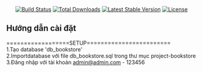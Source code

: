 <p align="center">
<a href="https://travis-ci.org/laravel/framework"><img src="https://travis-ci.org/laravel/framework.svg" alt="Build Status"></a>
<a href="https://packagist.org/packages/laravel/framework"><img src="https://poser.pugx.org/laravel/framework/d/total.svg" alt="Total Downloads"></a>
<a href="https://packagist.org/packages/laravel/framework"><img src="https://poser.pugx.org/laravel/framework/v/stable.svg" alt="Latest Stable Version"></a>
<a href="https://packagist.org/packages/laravel/framework"><img src="https://poser.pugx.org/laravel/framework/license.svg" alt="License"></a>
</p>


## Hướng dẫn cài đặt

==================SETUP========================<br>
1.Tạo database 'db_bookstore'<br>
2.Importdatabase với file db_bookstore.sql trong thư mục project-bookstore<br>
3.Đăng nhập với tài khoản admin@admin.com - 123456<br>
